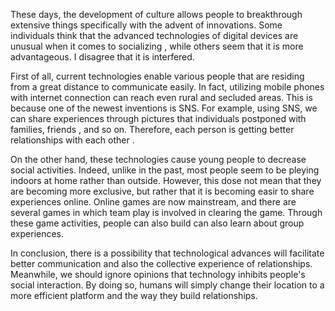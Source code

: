 These days, the development of culture allows people to breakthrough extensive things specifically with the advent of innovations. 
Some individuals think that  the advanced technologies of digital devices are unusual when it comes to socializing , while others seem that it is more advantageous. 
I disagree that it is interfered.

First of all, current technologies enable various people that are residing from a great distance to communicate easily. 
In fact, utilizing mobile phones with internet connection can reach even rural and secluded areas. 
This is because one of the newest inventions is SNS. For example, using SNS, we can share experiences through pictures that individuals postponed with families, friends , and so on. 
Therefore, each person is getting better relationships with each other .

On the other hand, these technologies cause young people to decrease social activities. 
Indeed, unlike in the past, most people seem to be pleying indoors at home rather than outside.
However, this dose not mean that they are becoming more exclusive, but rather that it is becoming easir to share experiences online.
Online games are now mainstream, and there are several games in which team play is involved in clearing the game.
Through these game activities, people can also build can also learn about group experiences.

In conclusion, there is a possibility that technological advances will facilitate better communication and also the collective experience of relationships.
Meanwhile, we should ignore opinions that technology inhibits people's social interaction.
By doing so, humans will simply change their location to a more efficient platform and the way they build relationships.
